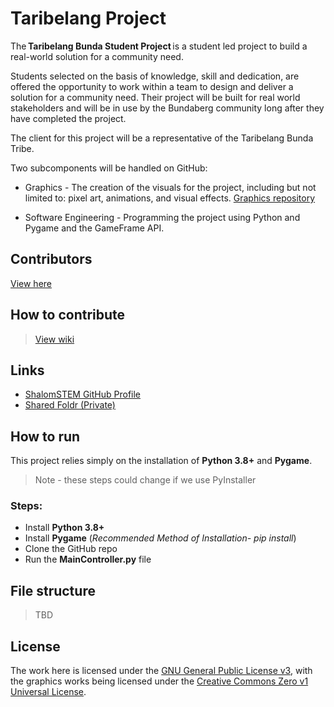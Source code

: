 # Taribelang Project
The **Taribelang Bunda Student Project** is a student led project to build a real-world solution for a community need. 

Students selected on the basis of knowledge, skill and dedication, are offered the opportunity to work within a team to design and deliver a solution for a community need. Their project will be built for real world stakeholders and will be in use by the Bundaberg community long after they have completed the project. 

The client for this project will be a representative of the Taribelang Bunda Tribe.

Two subcomponents will be handled on GitHub:

- Graphics - The creation of the visuals for the project, including but not limited to: pixel art, animations, and visual effects. [Graphics repository](https://github.com/ShalomSTEM/graphics/)

- Software Engineering - Programming the project using Python and Pygame and the GameFrame API.

## Contributors
[View here](https://github.com/ShalomSTEM/TaribelangProject/blob/main/CONTRIBUTORS.md)
## How to contribute
> [View wiki](https://github.com/ShalomSTEM/TaribelangProject/wiki/)
## Links
 - [ShalomSTEM GitHub Profile](https://github.com/shalomstem)
 - [Shared Foldr (Private)](https://foldr.shalomcollege.com/home/shared/with-me/YGQOE)
## How to run
This project relies simply on the installation of **Python 3.8+** and **Pygame**.
> Note - these steps could change if we use PyInstaller
### Steps:
 - Install **Python 3.8+**
 - Install **Pygame** (_Recommended Method of Installation- pip install_)
 - Clone the GitHub repo
 - Run the **MainController.py** file 
## File structure
> TBD
## License
The work here is licensed under the [GNU General Public License v3](https://github.com/ShalomSTEM/TaribelangProject/blob/main/LICENSE), with the graphics works being licensed under the [Creative Commons Zero v1 Universal License](https://github.com/ShalomSTEM/TaribelangProject/blob/main/Images/LICENSE).

